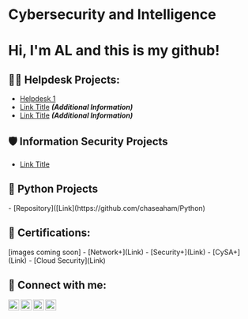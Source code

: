 # Cybersecurity and Intelligence

<h1>Hi, I'm AL and this is my github! <a href="[https://www.linkedin.com/in/yourlinkedin/](https://www.linkedin.com/in/alexanderhchase/)"> </a>

<h2>👨‍💻 Helpdesk Projects:</h2>

  - [Helpdesk 1](Link)
  - [Link Title](Link) <b><i>(Additional Information)</b></i>
  - [Link Title](Link) <b><i>(Additional Information)</b></i>

<h2>🛡️ Information Security Projects</h2>

 - [Link Title](Link)

  <h2> 🐍 Python Projects</h2>
  - [Repository]([Link](https://github.com/chaseaham/Python)
  
<h2>📜 Certifications:</h2>
[images coming soon]
  - [Network+](Link)
  - [Security+](Link)
  - [CySA+](Link)
  - [Cloud Security](Link)
    
<h2> 🤳 Connect with me:</h2>

[<img align="left" alt="yourname | YouTube" width="22px" src="https://cdn.jsdelivr.net/npm/simple-icons@v3/icons/youtube.svg" />][youtube]
[<img align="left" alt="yourname | Twitter" width="22px" src="https://cdn.jsdelivr.net/npm/simple-icons@v3/icons/twitter.svg" />][twitter]
[<img align="left" alt="yourname | LinkedIn" width="22px" src="https://cdn.jsdelivr.net/npm/simple-icons@v3/icons/linkedin.svg" />][linkedin]
[<img align="left" alt="yourname | Instagram" width="22px" src="https://cdn.jsdelivr.net/npm/simple-icons@v3/icons/instagram.svg" />][instagram]

[twitter]: https://twitter.com/
[youtube]: https://www.youtube.com/c/
[instagram]: https://www.instagram.com/
[linkedin]: httpss://www.linkedin.com/in/alexanderhchase
